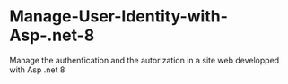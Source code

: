 # Manage-User-Identity-with-Asp-.net-8
Manage the authenfication and the autorization in a site web developped with Asp .net 8
